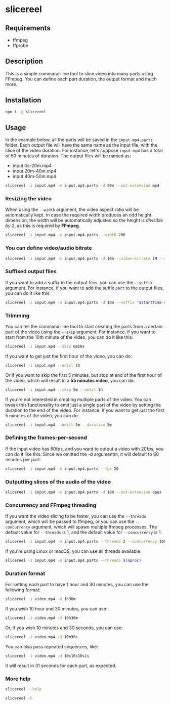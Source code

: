 # slicereel

## Requirements

- ffmpeg
- ffprobe

## Description

This is a simple command-line tool to slice video into many parts using FFmpeg. You can define each part duration, the output format and much more.

## Installation

```bash
npm i -g slicereel
```

## Usage

In the example below, all the parts will be saved in the `input.mp4.parts` folder. Each output file will have the same name as the input file, with the slice of the video duration. For instance, let's suppose `input.mp4` has a total of 50 minutes of duration. The output files will be named as:

- input.0s-20m.mp4
- input.20m-40m.mp4
- input.40m-50m.mp4

```bash
slicereel -i input.mp4 -o input.mp4.parts -d 20m --out-extension mp4
```

### Resizing the video

When using the `--width` argument, the video aspect ratio will be automatically kept. In case the required width produces an odd height dimension, the width will be automatically adjusted so the height is _divisible by 2_, as this is required by **FFmpeg**.

```bash
slicereel -i input.mp4 -o input.mp4.parts --width 200
```

### You can define video/audio bitrate

```bash
slicereel -i input.mp4 -o input.mp4.parts -d 10m --video-bitrate 1M --audio-bitrate 32k
```

### Suffixed output files

If you want to add a suffix to the output files, you can use the `--suffix` argument. For instance, if you want to add the suffix `part` to the output files, you can do it like this:

```bash
slicereel -i input.mp4 -o input.mp4.parts -d 10m --suffix "$startTime-$endTime-part-number-$part"
```

### Trimming

You can tell the command-line tool to start creating the parts from a certain part of the video using the `--skip` argument. For instance, if you want to start from the 10th minute of the video, you can do it like this:

```bash
slicereel -i input.mp4 --skip 6m10s
```

If you want to get just the first hour of the video, you can do:

```bash
slicereel -i input.mp4 --until 1h
```

Or if you want to skip the first 5 minutes, but stop at end of the first hour of the video, which will result in a **55 minutes video**, you can do:

```bash
slicereel -i input.mp4 --skip 5m --until 1h
```

If you're not interested in creating multiple parts of the video. You can tweak this functionality to emit just a single part of the video by setting the duration to the end of the video. For instance, if you want to get just the first 5 minutes of the video, you can do:

```bash
slicereel -i input.mp4 --until 5m --duration 5m
```

### Defining the frames-per-second

If the input video has 60fps, and you want to output a video with 20fps, you can do it like this. Since we omitted the -d argumentm, it will default to 60 minutes per part:

```bash
slicereel -i input.mp4 -o input.mp4.parts --fps 20
```

### Outputting slices of the audio of the video

```bash
slicereel -i input.mp4 -o input.mp4.parts -d 10m --out-extension opus --audio-bitrate 32k
```

### Concurrency and FFmpeg threading

If you want the video slicing to be faster, you can use the `--threads` argument, which will be passed to ffmpeg, or you can use the `--concurrency` argument, which will spawn multiple ffmpeg processes. The default value for `--threads` is 1, and the default value for `--concurrency` is 1.

```bash
slicereel -i input.mp4 -o input.mp4.parts --threads 2 --concurrency 100
```

If you're using Linux or macOS, you can use all threads available:

```bash
slicereel -i input.mp4 -o input.mp4.parts --threads $(nproc)
```

### Duration format

For setting each part to have 1 hour and 30 minutes, you can use the following format:

```bash
slicereel -i video.mp4 -d 1h30m
```

If you wish 10 hour and 30 minutes, you can use:

```bash
slicereel -i video.mp4 -d 10h30m
```

Or, if you wish 10 minutes and 30 seconds, you can use:

```bash
slicereel -i video.mp4 -d 10m30s
```

You can also pass repeated sequences, like:

```bash
slicereel -i video.mp4 -d 10s10s10s1s
```

It will result in 31 seconds for each part, as expected.

### More help

```bash
slicereel --help
```

```bash
slicereel -h
```

